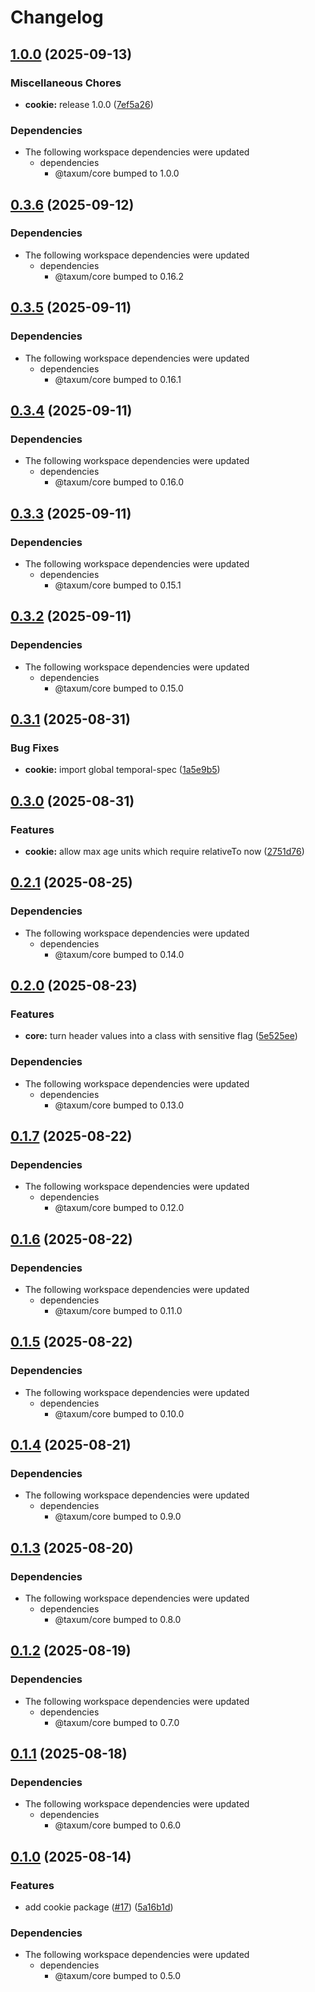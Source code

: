 # Changelog

## [1.0.0](https://github.com/DASPRiD/taxum/compare/cookie-v0.3.6...cookie-v1.0.0) (2025-09-13)


### Miscellaneous Chores

* **cookie:** release 1.0.0 ([7ef5a26](https://github.com/DASPRiD/taxum/commit/7ef5a26b9ae2417004a7a489681a4e048cf341ad))


### Dependencies

* The following workspace dependencies were updated
  * dependencies
    * @taxum/core bumped to 1.0.0

## [0.3.6](https://github.com/DASPRiD/taxum/compare/cookie-v0.3.5...cookie-v0.3.6) (2025-09-12)


### Dependencies

* The following workspace dependencies were updated
  * dependencies
    * @taxum/core bumped to 0.16.2

## [0.3.5](https://github.com/DASPRiD/taxum/compare/cookie-v0.3.4...cookie-v0.3.5) (2025-09-11)


### Dependencies

* The following workspace dependencies were updated
  * dependencies
    * @taxum/core bumped to 0.16.1

## [0.3.4](https://github.com/DASPRiD/taxum/compare/cookie-v0.3.3...cookie-v0.3.4) (2025-09-11)


### Dependencies

* The following workspace dependencies were updated
  * dependencies
    * @taxum/core bumped to 0.16.0

## [0.3.3](https://github.com/DASPRiD/taxum/compare/cookie-v0.3.2...cookie-v0.3.3) (2025-09-11)


### Dependencies

* The following workspace dependencies were updated
  * dependencies
    * @taxum/core bumped to 0.15.1

## [0.3.2](https://github.com/DASPRiD/taxum/compare/cookie-v0.3.1...cookie-v0.3.2) (2025-09-11)


### Dependencies

* The following workspace dependencies were updated
  * dependencies
    * @taxum/core bumped to 0.15.0

## [0.3.1](https://github.com/DASPRiD/taxum/compare/cookie-v0.3.0...cookie-v0.3.1) (2025-08-31)


### Bug Fixes

* **cookie:** import global temporal-spec ([1a5e9b5](https://github.com/DASPRiD/taxum/commit/1a5e9b5e89d723819380488c5cc735d474af351e))

## [0.3.0](https://github.com/DASPRiD/taxum/compare/cookie-v0.2.1...cookie-v0.3.0) (2025-08-31)


### Features

* **cookie:** allow max age units which require relativeTo now ([2751d76](https://github.com/DASPRiD/taxum/commit/2751d7622ef665ad90e05de0613778cfd281c366))

## [0.2.1](https://github.com/DASPRiD/taxum/compare/cookie-v0.2.0...cookie-v0.2.1) (2025-08-25)


### Dependencies

* The following workspace dependencies were updated
  * dependencies
    * @taxum/core bumped to 0.14.0

## [0.2.0](https://github.com/DASPRiD/taxum/compare/cookie-v0.1.7...cookie-v0.2.0) (2025-08-23)


### Features

* **core:** turn header values into a class with sensitive flag ([5e525ee](https://github.com/DASPRiD/taxum/commit/5e525eeb58d75d3e6a7b9995d60a1e1ed4eba7a4))


### Dependencies

* The following workspace dependencies were updated
  * dependencies
    * @taxum/core bumped to 0.13.0

## [0.1.7](https://github.com/DASPRiD/taxum/compare/cookie-v0.1.6...cookie-v0.1.7) (2025-08-22)


### Dependencies

* The following workspace dependencies were updated
  * dependencies
    * @taxum/core bumped to 0.12.0

## [0.1.6](https://github.com/DASPRiD/taxum/compare/cookie-v0.1.5...cookie-v0.1.6) (2025-08-22)


### Dependencies

* The following workspace dependencies were updated
  * dependencies
    * @taxum/core bumped to 0.11.0

## [0.1.5](https://github.com/DASPRiD/taxum/compare/cookie-v0.1.4...cookie-v0.1.5) (2025-08-22)


### Dependencies

* The following workspace dependencies were updated
  * dependencies
    * @taxum/core bumped to 0.10.0

## [0.1.4](https://github.com/DASPRiD/taxum/compare/cookie-v0.1.3...cookie-v0.1.4) (2025-08-21)


### Dependencies

* The following workspace dependencies were updated
  * dependencies
    * @taxum/core bumped to 0.9.0

## [0.1.3](https://github.com/DASPRiD/taxum/compare/cookie-v0.1.2...cookie-v0.1.3) (2025-08-20)


### Dependencies

* The following workspace dependencies were updated
  * dependencies
    * @taxum/core bumped to 0.8.0

## [0.1.2](https://github.com/DASPRiD/taxum/compare/cookie-v0.1.1...cookie-v0.1.2) (2025-08-19)


### Dependencies

* The following workspace dependencies were updated
  * dependencies
    * @taxum/core bumped to 0.7.0

## [0.1.1](https://github.com/DASPRiD/taxum/compare/cookie-v0.1.0...cookie-v0.1.1) (2025-08-18)


### Dependencies

* The following workspace dependencies were updated
  * dependencies
    * @taxum/core bumped to 0.6.0

## [0.1.0](https://github.com/DASPRiD/taxum/compare/cookie-v0.0.1...cookie-v0.1.0) (2025-08-14)


### Features

* add cookie package ([#17](https://github.com/DASPRiD/taxum/issues/17)) ([5a16b1d](https://github.com/DASPRiD/taxum/commit/5a16b1d3a21d60fd000c8f00c6b7d258606e85c6))


### Dependencies

* The following workspace dependencies were updated
  * dependencies
    * @taxum/core bumped to 0.5.0
